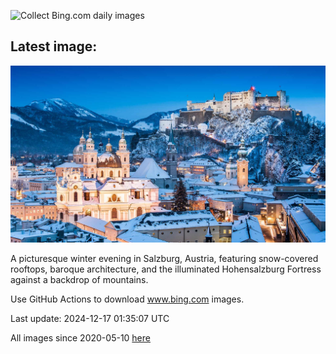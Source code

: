 ![Collect Bing.com daily images](https://github.com/counter2015/bing-daily-images/workflows/Collect%20Bing.com%20daily%20images/badge.svg)
## Latest image:
![](images/SalzburgSnow.jpg)

A picturesque winter evening in Salzburg, Austria, featuring snow-covered rooftops, baroque architecture, and the illuminated Hohensalzburg Fortress against a backdrop of mountains.

Use GitHub Actions to download www.bing.com images.

Last update: 2024-12-17 01:35:07 UTC

All images since 2020-05-10 [here](https://github.com/counter2015/bing-daily-images/tree/master/images)
